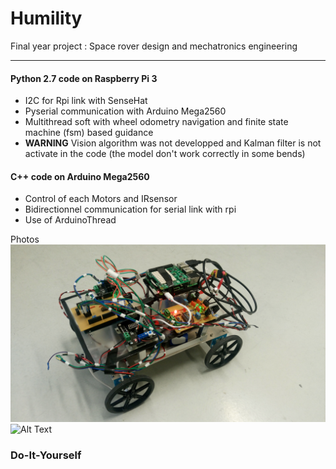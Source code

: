 # Humility
Final year project : Space rover design and mechatronics engineering

- - - -

#### Python 2.7 code on Raspberry Pi 3
* I2C for Rpi link with SenseHat 
* Pyserial communication with Arduino Mega2560
* Multithread soft with wheel odometry navigation and finite state machine (fsm) based guidance
* **WARNING** Vision algorithm was not developped and Kalman filter is not activate in the code (the model don't work correctly in some bends)

#### C++ code on Arduino Mega2560 
* Control of each Motors and IRsensor
* Bidirectionnel communication for serial link with rpi
* Use of ArduinoThread

Photos
![Alt Text](https://github.com/SieraEstaca/Humility/blob/master/Test_Rover.jpg)
![Alt Text](https://github.com/SieraEstaca/Humility/blob/master/Final_Rover.JPG)

### Do-It-Yourself
